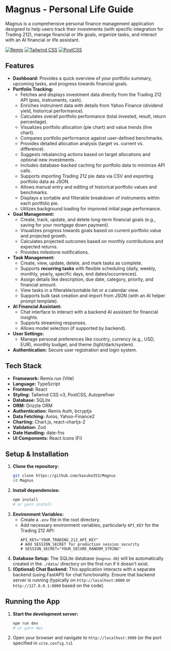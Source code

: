 # Magnus - Personal Life Guide

Magnus is a comprehensive personal finance management application designed to help users track their investments (with specific integration for Trading 212), manage financial or life goals, organize tasks, and interact with an AI financial or life assistant.

[![Remix](https://img.shields.io/badge/Remix-v2-blueviolet.svg)](https://remix.run) [![Tailwind CSS](https://img.shields.io/badge/Tailwind_CSS-v3-blue.svg)](https://tailwindcss.com/) [![PostCSS](https://img.shields.io/badge/PostCSS-v8-yellowgreen)](https://postcss.org/)

## Features

* **Dashboard:** Provides a quick overview of your portfolio summary, upcoming tasks, and progress towards financial goals.
* **Portfolio Tracking:**
    * Fetches and displays investment data directly from the Trading 212 API (pies, instruments, cash).
    * Enriches instrument data with details from Yahoo Finance (dividend yield, historical performance).
    * Calculates overall portfolio performance (total invested, result, return percentage).
    * Visualizes portfolio allocation (pie chart) and value trends (line chart).
    * Compares portfolio performance against user-defined benchmarks.
    * Provides detailed allocation analysis (target vs. current vs. difference).
    * Suggests rebalancing actions based on target allocations and optional new investments.
    * Includes database-backed caching for portfolio data to minimize API calls.
    * Supports importing Trading 212 pie data via CSV and exporting portfolio data as JSON.
    * Allows manual entry and editing of historical portfolio values and benchmarks.
    * Displays a sortable and filterable breakdown of instruments within each portfolio pie.
    * Utilizes background loading for improved initial page performance.
* **Goal Management:**
    * Create, track, update, and delete long-term financial goals (e.g., saving for your mortgage down payment).
    * Visualizes progress towards goals based on current portfolio value and projected growth.
    * Calculates projected outcomes based on monthly contributions and expected returns.
    * Provides milestone notifications.
* **Task Management:**
    * Create, view, update, delete, and mark tasks as complete.
    * Supports **recurring tasks** with flexible scheduling (daily, weekly, monthly, yearly, specific days, end dates/occurrences).
    * Assign details like description, due date, category, priority, and financial amount.
    * View tasks in a filterable/sortable list or a calendar view.
    * Supports bulk task creation and import from JSON (with an AI helper prompt template).
* **AI Financial Assistant:**
    * Chat interface to interact with a backend AI assistant for financial insights.
    * Supports streaming responses.
    * Allows model selection (if supported by backend).
* **User Settings:**
    * Manage personal preferences like country, currency (e.g., USD, EUR), monthly budget, and theme (light/dark/system).
* **Authentication:** Secure user registration and login system.

## Tech Stack

* **Framework:** Remix.run (Vite)
* **Language:** TypeScript
* **Frontend:** React
* **Styling:** Tailwind CSS v3, PostCSS, Autoprefixer
* **Database:** SQLite
* **ORM:** Drizzle ORM
* **Authentication:** Remix Auth, bcryptjs
* **Data Fetching:** Axios, Yahoo-Finance2
* **Charting:** Chart.js, react-chartjs-2
* **Validation:** Zod
* **Date Handling:** date-fns
* **UI Components:** React Icons (Fi)

## Setup & Installation

1.  **Clone the repository:**
    ```bash
    git clone https://github.com/kazuke353/Magnus
    cd Magnus
    ```
2.  **Install dependencies:**
    ```bash
    npm install
    # or yarn install
    ```
3.  **Environment Variables:**
    * Create a `.env` file in the root directory.
    * Add necessary environment variables, particularly `API_KEY` for the Trading 212 API:
        ```env
        API_KEY="YOUR_TRADING_212_API_KEY"
        # Add SESSION_SECRET for production session security
        # SESSION_SECRET="YOUR_SECURE_RANDOM_STRING"
        ```
4.  **Database Setup:** The SQLite database (`magnus.db`) will be automatically created in the `./data/` directory on the first run if it doesn't exist.
5.  **(Optional) Chat Backend:** This application interacts with a separate backend (using FastAPI) for chat functionality. Ensure that backend server is running (typically on `http://localhost:8000` or `http://127.0.0.1:8000` based on the code).

## Running the App

1.  **Start the development server:**
    ```bash
    npm run dev
    # or yarn dev
    ```
2.  Open your browser and navigate to `http://localhost:3000` (or the port specified in `vite.config.ts`).
